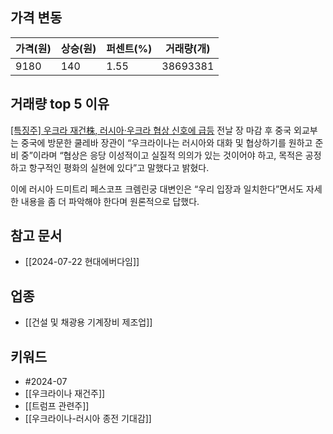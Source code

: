 ## 가격 변동
| 가격(원) | 상승(원) | 퍼센트(%) | 거래량(개)   |
| ----- | ----- | ------ | -------- |
| 9180  | 140   | 1.55   | 38693381 |
## 거래량 top 5 이유
[[특징주] 우크라 재건株, 러시아·우크라 협상 신호에 급등](https://n.news.naver.com/mnews/article/366/0001007340)
전날 장 마감 후 중국 외교부는 중국에 방문한 쿨레바 장관이 “우크라이나는 러시아와 대화 및 협상하기를 원하고 준비 중”이라며 “협상은 응당 이성적이고 실질적 의의가 있는 것이어야 하고, 목적은 공정하고 항구적인 평화의 실현에 있다”고 말했다고 밝혔다.  
  
이에 러시아 드미트리 페스코프 크렘린궁 대변인은 “우리 입장과 일치한다”면서도 자세한 내용을 좀 더 파악해야 한다며 원론적으로 답했다.
## 참고 문서
 - [[2024-07-22 현대에버다임]]
## 업종
- [[건설 및 채광용 기계장비 제조업]]
## 키워드
- #2024-07
- [[우크라이나 재건주]]
- [[트럼프 관련주]]
- [[우크라이나-러시아 종전 기대감]]